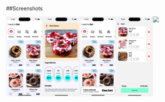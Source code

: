##Screenshots
<div style="display: flex; flex-direction: 'row';">
<img src="./screenShots/homePage.png" width=20%>
<img src="./screenShots/itemInformation.png" width=20%>
<img src="./screenShots/addedItems.png" width=20%>
<img src="./screenShots/viewCart.png" width=20%>
<img src="./screenShots/video2.gif" width=20%>
</div>
